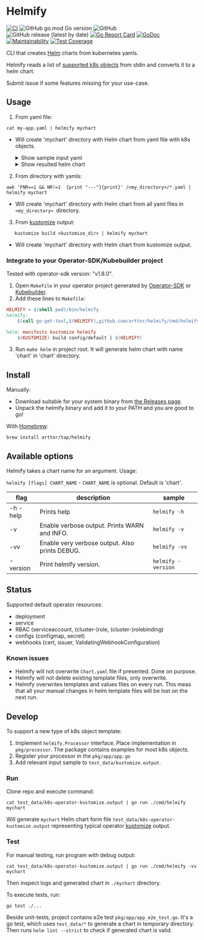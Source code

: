 # Helmify
[![CI](https://github.com/arttor/helmify/actions/workflows/ci.yml/badge.svg)](https://github.com/arttor/helmify/actions/workflows/ci.yml)
![GitHub go.mod Go version](https://img.shields.io/github/go-mod/go-version/arttor/helmify)
![GitHub](https://img.shields.io/github/license/arttor/helmify)
![GitHub release (latest by date)](https://img.shields.io/github/v/release/arttor/helmify)
[![Go Report Card](https://goreportcard.com/badge/github.com/arttor/helmify)](https://goreportcard.com/report/github.com/arttor/helmify)
[![GoDoc](https://godoc.org/github.com/arttor/helmify?status.svg)](https://pkg.go.dev/github.com/arttor/helmify?tab=doc)
[![Maintainability](https://api.codeclimate.com/v1/badges/2ee755bb948d363207bb/maintainability)](https://codeclimate.com/github/arttor/helmify/maintainability)
[![Test Coverage](https://api.codeclimate.com/v1/badges/2ee755bb948d363207bb/test_coverage)](https://codeclimate.com/github/arttor/helmify/test_coverage)

CLI that creates [Helm](https://github.com/helm/helm) charts from kubernetes yamls.

Helmify reads a list of [supported k8s objects](#status) from stdin and converts it to a helm chart.

Submit issue if some features missing for your use-case.

## Usage

1) From yaml file: 
```shell
cat my-app.yaml | helmify mychart
```
- Will create 'mychart' directory with Helm chart from yaml file with k8s objects.
    <details>
    <summary>Show sample input yaml</summary>
  
    ```yaml
    apiVersion: apps/v1
    kind: Deployment
    metadata:
      name: someapp
      namespace: my-ns
    spec:
      replicas: 3
      selector:
        matchLabels:
          app: myapp
      template:
        metadata:
          labels:
            app: myapp
        spec:
          containers:
            - name: app
              command:
                - /myapp
              volumeMounts:
                - mountPath: /my_config.yaml
                  name: manager-config
                  subPath: my_config.yaml
                - name: secret-volume
                  mountPath: /my.ca
              env:
                - name: VAR
                  valueFrom:
                    secretKeyRef:
                      name: secret-vars
                      key: VAR
              image: myimage:latest
              resources:
                limits:
                  cpu: 100m
                  memory: 30Mi
                requests:
                  cpu: 100m
                  memory: 20Mi
            - name: proxy-sidecar
              image: proxy-image:v0.8.0
              ports:
                - containerPort: 8443
                  name: https
          volumes:
            - configMap:
                name: my-config
              name: manager-config
            - name: secret-volume
              secret:
                secretName: my-secret-ca
    ---
    apiVersion: v1
    kind: Service
    metadata:
      labels:
        app: myapp
      name: my-service
      namespace: my-ns
    spec:
      ports:
        - name: https
          port: 8443
          targetPort: https
      selector:
        app: myapp
    ---
    apiVersion: v1
    kind: Secret
    metadata:
      name: my-secret-ca
      namespace: my-ns
    type: opaque
    data:
      ca.crt: |
        c3VwZXJsb25ndGVzdGNydC1zdXBlcmxvbmd0ZXN0Y3J0LXN1cGVybG9uZ3Rlc3RjcnQtc3
        VwZXJsb25ndGVzdGNydC1zdXBlcmxvbmd0ZXN0Y3J0LXN1cGVybG9uZ3Rlc3RjcnQtc3Vw
        ZXJsb25ndGVzdGNydC0Kc3VwZXJsb25ndGVzdGNydC1zdXBlcmxvbmd0ZXN0Y3J0LXN1cG
        VybG9uZ3Rlc3RjcnQtc3VwZXJsb25ndGVzdGNydC1zdXBlcmxvbmd0ZXN0Y3J0LXN1cGVy
        bG9uZ3Rlc3RjcnQKc3VwZXJsb25ndGVzdGNydC1zdXBlcmxvbmd0ZXN0Y3J0LXN1cGVybG
        9uZ3Rlc3RjcnQtc3VwZXJsb25ndGVzdGNydC1zdXBlcmxvbmd0ZXN0Y3J0LXN1cGVybG9u
        Z3Rlc3RjcnQ=
    ---
    apiVersion: v1
    kind: Secret
    metadata:
      name: secret-vars
      namespace: my-ns
    type: opaque
    data:
      VAR: bXlfc2VjcmV0X3Zhcl8x
    ---
    apiVersion: v1
    kind: ConfigMap
    metadata:
      name: my-config
      namespace: my-ns
    data:
      dummyconfigmapkey: dummyconfigmapvalue
      my_config.yaml: |
        health:
          healthProbeBindAddress: :8081
        metrics:
          bindAddress: 127.0.0.1:8080
      my_config.properties: |
        health.healthProbeBindAddress=8081
        metrics.bindAddress=127.0.0.1:8080
    ```

    </details>
    <details>
    <summary>Show resulted helm chart</summary>
    mychart Helm chart directory with following structure: 
  
    ```
    mychart
    ├── Chart.yaml
    ├── templates
    │   ├── _helpers.tpl
    │   ├── deployment.yaml
    │   ├── my-config.yaml
    │   ├── my-secret-ca.yaml
    │   ├── my-service.yaml
    │   └── secret-vars.yaml
    └── values.yaml
    ```
  
    and contents:
    ```yaml
    # Values.yaml
    image:
      app:
        repository: myimage
        tag: latest
      proxySidecar:
        repository: proxy-image
        tag: v0.8.0
    myConfig:
      dummyconfigmapkey: dummyconfigmapvalue
      myConfigProperties:
        health:
          healthProbeBindAddress: "8081"
        metrics:
          bindAddress: 127.0.0.1:8080
      myConfigYaml:
        health:
          healthProbeBindAddress: :8081
        metrics:
          bindAddress: 127.0.0.1:8080
    mySecretCa:
      caCrt: ""
    myService:
      ports:
        - name: https
          port: 8443
          targetPort: https
      type: ClusterIP
    secretVars:
      var: ""
    someapp:
      app:
        resources:
          limits:
            cpu: 100m
            memory: 30Mi
          requests:
            cpu: 100m
            memory: 20Mi
      replicas: 3
    ---
    # templates/deployment.yaml
    apiVersion: apps/v1
    kind: Deployment
    metadata:
      name: {{ include "mychart.fullname" . }}-someapp
      labels:
            {{- include "mychart.labels" . | nindent 4 }}
    spec:
      replicas: {{ .Values.someapp.replicas }}
      selector:
        matchLabels:
          app: myapp
              {{- include "mychart.selectorLabels" . | nindent 6 }}
      template:
        metadata:
          labels:
            app: myapp
                {{- include "mychart.selectorLabels" . | nindent 8 }}
        spec:
          containers:
            - command:
                - /myapp
              env:
                - name: VAR
                  valueFrom:
                    secretKeyRef:
                      key: VAR
                      name: {{ include "mychart.fullname" . }}-secret-vars
              image: {{ .Values.image.app.repository }}:{{ .Values.image.app.tag | default .Chart.AppVersion
                       }}
              name: app
              resources: {{- toYaml .Values.someapp.app.resources | nindent 10 }}
              volumeMounts:
                - mountPath: /my_config.yaml
                  name: manager-config
                  subPath: my_config.yaml
                - mountPath: /my.ca
                  name: secret-volume
            - image: {{ .Values.image.proxySidecar.repository }}:{{ .Values.image.proxySidecar.tag
                       | default .Chart.AppVersion }}
              name: proxy-sidecar
              ports:
                - containerPort: 8443
                  name: https
              resources: {}
          volumes:
            - configMap:
                name: {{ include "mychart.fullname" . }}-my-config
              name: manager-config
            - name: secret-volume
              secret:
                secretName: {{ include "mychart.fullname" . }}-my-secret-ca
    ---              
    # templates/my-config.yaml
    apiVersion: v1
    kind: ConfigMap
    metadata:
      name: {{ include "mychart.fullname" . }}-my-config
      labels:
            {{- include "mychart.labels" . | nindent 4 }}
    data:
      dummyconfigmapkey: {{ .Values.myConfig.dummyconfigmapkey | quote }}
      my_config.properties: |
        health.healthProbeBindAddress={{ .Values.myConfig.myConfigProperties.health.healthProbeBindAddress | quote }}
        metrics.bindAddress={{ .Values.myConfig.myConfigProperties.metrics.bindAddress | quote }}
      my_config.yaml: |
        health:
          healthProbeBindAddress: {{ .Values.myConfig.myConfigYaml.health.healthProbeBindAddress
            | quote }}
        metrics:
          bindAddress: {{ .Values.myConfig.myConfigYaml.metrics.bindAddress | quote }}
    ---
    # templates/my-secret-ca.yaml
    apiVersion: v1
    kind: Secret
    metadata:
      name: {{ include "mychart.fullname" . }}-my-secret-ca
      labels:
            {{- include "mychart.labels" . | nindent 4 }}
    data:
      ca.crt: '{{ required "secret mySecretCa.caCrt is required" .Values.mySecretCa.caCrt
        | b64enc }}'
    ---
    # templates/my-service.yaml
    apiVersion: v1
    kind: Service
    metadata:
      name: {{ include "mychart.fullname" . }}-my-service
      labels:
        app: myapp
            {{- include "mychart.labels" . | nindent 4 }}
    spec:
      type: {{ .Values.myService.type }}
      selector:
        app: myapp
            {{- include "mychart.selectorLabels" . | nindent 4 }}
      ports:
            {{- .Values.myService.ports | toYaml | nindent 2 -}}
    ---
    # templates/secret-vars.yaml
    apiVersion: v1
    kind: Secret
    metadata:
      name: {{ include "mychart.fullname" . }}-secret-vars
      labels:
            {{- include "mychart.labels" . | nindent 4 }}
    data:
      VAR: '{{ required "secret secretVars.var is required" .Values.secretVars.var | b64enc
        }}'
    ```
    </details>

2) From directory with yamls:
```shell
awk 'FNR==1 && NR!=1  {print "---"}{print}' /<my_directory>/*.yaml | helmify mychart
```
- Will create 'mychart' directory with Helm chart from all yaml files in `<my_directory> `directory.

3) From [kustomize](https://kustomize.io/) output:
```shell
   kustomize build <kustomize_dir> | helmify mychart
```
- Will create 'mychart' directory with Helm chart from kustomize output.

### Integrate to your Operator-SDK/Kubebuilder project
Tested with operator-sdk version: "v1.8.0".
1. Open `Makefile` in your operator project generated by 
   [Operator-SDK](https://github.com/operator-framework/operator-sdk) or [Kubebuilder](https://github.com/kubernetes-sigs/kubebuilder).
2. Add these lines to `Makefile`:
```makefile
HELMIFY = $(shell pwd)/bin/helmify
helmify:
	$(call go-get-tool,$(HELMIFY),github.com/arttor/helmify/cmd/helmify@v0.3.0)

helm: manifests kustomize helmify
	$(KUSTOMIZE) build config/default | $(HELMIFY)
```
3. Run `make helm` in project root. It will generate helm chart with name 'chart' in 'chart' directory.

## Install

Manually:
- Download suitable for your system binary from [the Releases page](https://github.com/arttor/helmify/releases/latest).
- Unpack the helmify binary and add it to your PATH and you are good to go!

With [Homebrew](https://brew.sh/):
 ```shell
brew install arttor/tap/helmify
```

## Available options
Helmify takes a chart name for an argument.
Usage:

```helmify [flags] CHART_NAME```  -  `CHART_NAME` is optional. Default is 'chart'.

| flag | description | sample |
| --- | --- | --- |
| -h -help | Prints help | `helmify -h`|
| -v | Enable verbose output. Prints WARN and INFO. | `helmify -v`|
| -vv | Enable very verbose output. Also prints DEBUG. | `helmify -vv`|
| -version | Print helmify version. | `helmify -version`|

## Status
Supported default operator resources:
- deployment
- service
- RBAC (serviceaccount, (cluster-)role, (cluster-)rolebinding)
- configs (configmap, secret)
- webhooks (cert, issuer, ValidatingWebhookConfiguration)

### Known issues
- Helmify will not overwrite `Chart.yaml` file if presented. Done on purpose.
- Helmify will not delete existing template files, only overwrite.
- Helmify overwrites templates and values files on every run. 
  This meas that all your manual changes in helm template files will be lost on the next run.
  
## Develop
To support a new type of k8s object template:
1. Implement `helmify.Processor` interface. Place implementation in `pkg/processor`. The package contains 
examples for most k8s objects.
2. Register your processor in the `pkg/app/app.go`
3. Add relevant input sample to `test_data/kustomize.output`.


### Run
Clone repo and execute command:

```shell
cat test_data/k8s-operator-kustomize.output | go run ./cmd/helmify mychart
```

Will generate `mychart` Helm chart form file `test_data/k8s-operator-kustomize.output` representing typical operator
[kustomize](https://github.com/kubernetes-sigs/kustomize) output.

### Test
For manual testing, run program with debug output:
```shell
cat test_data/k8s-operator-kustomize.output | go run ./cmd/helmify -vv mychart
```
Then inspect logs and generated chart in `./mychart` directory.

To execute tests, run:
```shell
go test ./...
```
Beside unit-tests, project contains e2e test `pkg/app/app_e2e_test.go`.
It's a go test, which uses `test_data/*` to generate a chart in temporary directory. 
Then runs `helm lint --strict` to check if generated chart is valid.
